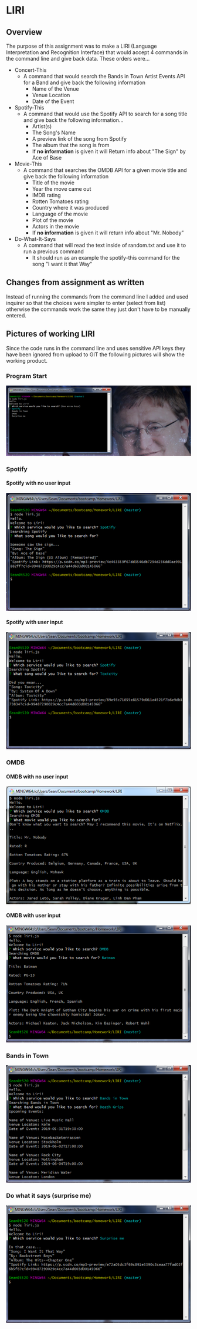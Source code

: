 # LIRI

## Overview
The purpose of this assignment was to make a LIRI (Language Interpretation and Recognition Interface) that would accept 4 commands in the command line and give back data. These orders were...
* Concert-This
    * A command that would search the Bands in Town Artist Events API for a Band and give back the following information
        * Name of the Venue
        * Venue Location
        * Date of the Event
* Spotify-This
    * A command that would use the Spotify API to search for a song title and give back the following information...
        * Artist(s)
        * The Song's Name
        * A preview link of the song from Spotify
        * The album that the song is from
        * If **no information** is given it will Return info about "The Sign" by Ace of Base
* Movie-This
    * A command that searches the OMDB API for a given movie title and give back the following information
        * Title of the movie
        * Year the move came out
        * IMDB rating
        * Rotten Tomatoes rating
        * Country where it was produced
        * Language of the movie
        * Plot of the movie
        * Actors in the movie
        * If **no information** is given it will return info about "Mr. Nobody"
* Do-What-It-Says
    * A command that will read the text inside of random.txt and use it to run a previous command
        * It should run as an example the spotify-this command for the song "I want it that Way"


## Changes from assignment as written
Instead of running the commands from the command line I added and used inquirer so that the choices were simpler to enter (select from list) otherwise the commands work the same they just don't have to be manually entered.

## Pictures of working LIRI
Since the code runs in the command line and uses sensitive API keys they have been ignored from upload to GIT the following pictures will show the working product.

### Program Start
![Program Opening](/images/1.png)

### Spotify
#### Spotify with no user input
![Spotify no input](/images/2.png)
#### Spotify with user input
![spotify search](/images/5.png)

### OMDB
#### OMDB with no user input
![OMDB no input](/images/3.png)
#### OMDB with user input
![OMDB Search](/images/7.png)

### Bands in Town
![BIT search](/images/6.png)

### Do what it says (surprise me)
![Surprise Me](/images/4.png)
